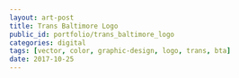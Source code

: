 ```yaml
---
layout: art-post
title: Trans Baltimore Logo
public_id: portfolio/trans_baltimore_logo
categories: digital
tags: [vector, color, graphic-design, logo, trans, bta]
date: 2017-10-25
---
```

